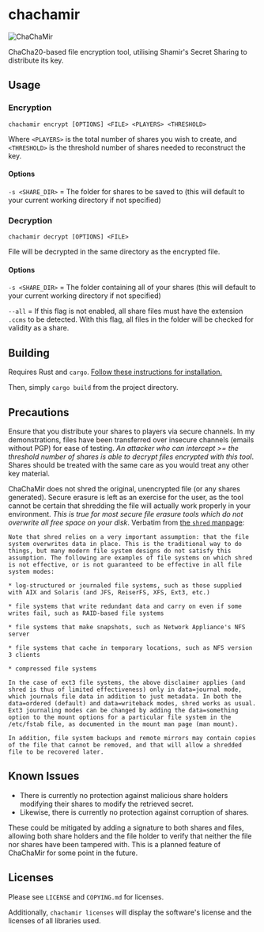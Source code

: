 # chachamir

![ChaChaMir](https://ross.exposed/img/ccm_w_text.png "ChaChaMir")

ChaCha20-based file encryption tool, utilising Shamir's Secret Sharing to distribute its key.

## Usage

### Encryption

```chachamir encrypt [OPTIONS] <FILE> <PLAYERS> <THRESHOLD>```

Where `<PLAYERS>` is the total number of shares you wish to create, and `<THRESHOLD>` is the threshold number of shares needed to reconstruct the key.

#### Options

`-s <SHARE_DIR>` = The folder for shares to be saved to (this will default to your current working directory if not specified)

### Decryption

```chachamir decrypt [OPTIONS] <FILE>```

File will be decrypted in the same directory as the encrypted file.

#### Options

`-s <SHARE_DIR>` = The folder containing all of your shares (this will default to your current working directory if not specified)

`--all` = If this flag is not enabled, all share files must have the extension `.ccms` to be detected. With this flag, all files in the folder will be checked for validity as a share.

## Building

Requires Rust and `cargo`. [Follow these instructions for installation.](https://doc.rust-lang.org/book/ch01-01-installation.html#installation)

Then, simply `cargo build` from the project directory.

## Precautions

Ensure that you distribute your shares to players via secure channels. In my demonstrations, files have been transferred over insecure channels (emails without PGP) for ease of testing. *An attacker who can intercept >= the threshold number of shares is able to decrypt files encrypted with this tool*. Shares should be treated with the same care as you would treat any other key material.

ChaChaMir does not shred the original, unencrypted file (or any shares generated). Secure erasure is left as an exercise for the user, as the tool cannot be certain that shredding the file will actually work properly in your environment. *This is true for most secure file erasure tools which do not overwrite all free space on your disk*. Verbatim from [the `shred` manpage](https://linux.die.net/man/1/shred):

```
Note that shred relies on a very important assumption: that the file system overwrites data in place. This is the traditional way to do things, but many modern file system designs do not satisfy this assumption. The following are examples of file systems on which shred is not effective, or is not guaranteed to be effective in all file system modes:

* log-structured or journaled file systems, such as those supplied with AIX and Solaris (and JFS, ReiserFS, XFS, Ext3, etc.)

* file systems that write redundant data and carry on even if some writes fail, such as RAID-based file systems

* file systems that make snapshots, such as Network Appliance's NFS server

* file systems that cache in temporary locations, such as NFS version 3 clients

* compressed file systems

In the case of ext3 file systems, the above disclaimer applies (and shred is thus of limited effectiveness) only in data=journal mode, which journals file data in addition to just metadata. In both the data=ordered (default) and data=writeback modes, shred works as usual. Ext3 journaling modes can be changed by adding the data=something option to the mount options for a particular file system in the /etc/fstab file, as documented in the mount man page (man mount).

In addition, file system backups and remote mirrors may contain copies of the file that cannot be removed, and that will allow a shredded file to be recovered later. 
```

## Known Issues

* There is currently no protection against malicious share holders modifying their shares to modify the retrieved secret.
* Likewise, there is currently no protection against corruption of shares.

These could be mitigated by adding a signature to both shares and files, allowing both share holders and the file holder to verify that neither the file nor shares have been tampered with. This is a planned feature of ChaChaMir for some point in the future.

## Licenses

Please see `LICENSE` and `COPYING.md` for licenses.

Additionally, `chachamir licenses` will display the software's license and the licenses of all libraries used.